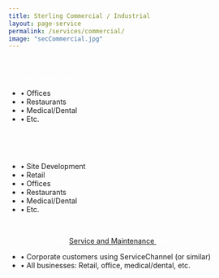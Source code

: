 ```yaml
---
title: Sterling Commercial / Industrial
layout: page-service
permalink: /services/commercial/
image: "secCommercial.jpg"
---
```


<br>
<p style="color: #fff; text-transform: none;"> Tenant Improvements: </p>

- &#8226; Offices
- &#8226; Restaurants
- &#8226; Medical/Dental
- &#8226; Etc.

<br>
<p style="color: #fff; text-transform: none;"> New Construction:</p>

- &#8226; Site Development
- &#8226; Retail 
- &#8226; Offices
- &#8226; Restaurants
- &#8226; Medical/Dental
- &#8226; Etc.

<br>
<p style="color: #fff; text-transform: none;"> Service: (visit our <a style="text-decoration: underline;" href="http://secseattle.com/services/service-maintenance)"> Service and Maintenance </a> page") </p>

- &#8226; Corporate customers using ServiceChannel (or similar)
- &#8226; All businesses: Retail, office, medical/dental, etc.

